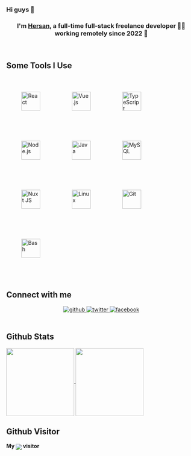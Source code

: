 ### Hi guys 👋

### <div align="center">I'm [Hersan](https://github.com/HersanKuang/HersanKuang), a full-time full-stack freelance developer 👨‍💻 working remotely since 2022 🚀</div>  
  

<br/>  


## Some Tools I Use

<div>
  <img style="margin: 40px" src="https://profilinator.rishav.dev/skills-assets/react-original-wordmark.svg" alt="React" height="50" />  
  <img style="margin: 40px" src="https://profilinator.rishav.dev/skills-assets/vuejs-original-wordmark.svg" alt="Vue.js" height="50" />  
  <img style="margin: 40px" src="https://profilinator.rishav.dev/skills-assets/typescript-original.svg" alt="TypeScript" height="50" />  
  <img style="margin: 40px" src="https://profilinator.rishav.dev/skills-assets/nodejs-original-wordmark.svg" alt="Node.js" height="50" />  
  <img style="margin: 40px" src="https://profilinator.rishav.dev/skills-assets/java-original-wordmark.svg" alt="Java" height="50" />  
  <img style="margin: 40px" src="https://profilinator.rishav.dev/skills-assets/mysql-original-wordmark.svg" alt="MySQL" height="50" />  
  <img style="margin: 40px" src="https://profilinator.rishav.dev/skills-assets/nuxt.png" alt="Nuxt JS" height="50" />
  <img style="margin: 40px" src="https://profilinator.rishav.dev/skills-assets/linux-original.svg" alt="Linux" height="50" />  
  <img style="margin: 40px" src="https://profilinator.rishav.dev/skills-assets/git-scm-icon.svg" alt="Git" height="50" />  
  <img style="margin: 40px" src="https://profilinator.rishav.dev/skills-assets/gnu_bash-icon.svg" alt="Bash" height="50" />
</div>

<br/>  


## Connect with me  
<div align="center">
<a href="https://github.com/HersanKuang" target="_blank">
<img src=https://img.shields.io/badge/github-%2324292e.svg?&style=for-the-badge&logo=github&logoColor=white alt=github style="margin-bottom: 5px;" />
</a>
<a href="https://twitter.com/Kuanghexian" target="_blank">
<img src=https://img.shields.io/badge/twitter-%2300acee.svg?&style=for-the-badge&logo=twitter&logoColor=white alt=twitter style="margin-bottom: 5px;" />
</a>
<a href="https://www.facebook.com/hersanfackbook" target="_blank">
<img src=https://img.shields.io/badge/facebook-%232E87FB.svg?&style=for-the-badge&logo=facebook&logoColor=white alt=facebook style="margin-bottom: 5px;" />
</a>  
</div>  
  

<br/>  

## Github Stats  
<a href="https://github.com/HersanKuang">
  <img height="180px" align="center" src="https://github-readme-stats.vercel.app/api?username=HersanKuang&show_icons=true&theme=tokyonight" />
</a>
<a href="https://github.com/HersanKuang">
  <img height="180px" align="center" src="https://github-readme-stats.vercel.app/api/top-langs/?username=HersanKuang&layout=compact&line_height=21&text_color=000&icon_color=000&bg_color=0,ea6161,ffc64d,fffc4d,52fa5a&theme=graywhite" />
</a>

<br/>

## Github Visitor
<div>
  <strong>My </strong><img align="center" src="https://profile-counter.glitch.me/HersanKuang/count.svg" /><strong> visitor</strong>
</div>
<br/>

